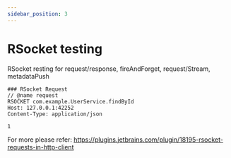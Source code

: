 ```yaml
---
sidebar_position: 3
---
```


# RSocket testing

RSocket resting for request/response, fireAndForget, request/Stream, metadataPush 

```
### RSocket Request
// @name request
RSOCKET com.example.UserService.findById
Host: 127.0.0.1:42252
Content-Type: application/json

1

```

For more please refer: https://plugins.jetbrains.com/plugin/18195-rsocket-requests-in-http-client
